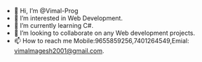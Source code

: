 - 👋 Hi, I’m @Vimal-Prog
- 👀 I’m interested in Web Development.
- 🌱 I’m currently learning C#.
- 💞️ I’m looking to collaborate on any Web development projects.
- 📫 How to reach me Mobile:9655859256,7401264549,Emial: vimalmagesh2001@gmail.com.

<!---
Vimal-Prog/Vimal-Prog is a ✨ special ✨ repository because its `README.md` (this file) appears on your GitHub profile.
You can click the Preview link to take a look at your changes.
--->
